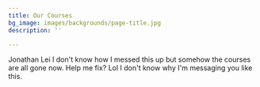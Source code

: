 ```yaml
---
title: Our Courses
bg_image: images/backgrounds/page-title.jpg
description: ''

---
```

Jonathan Lei I don't know how I messed this up but somehow the courses are all gone now. Help me fix? Lol I don't know why I'm messaging you like this.
